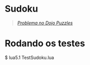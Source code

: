 # Sudoku

> _[Problema no Dojo Puzzles](http://dojopuzzles.com/problemas/exibe/sudoku/)_

# Rodando os testes
$ lua5.1 TestSudoku.lua
